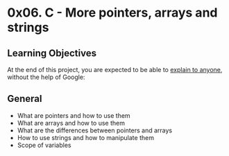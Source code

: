 # 0x06. C - More pointers, arrays and strings

<p align="center">
	<src="https://intranet.alxswe.com/images/contents/low_level_programming/projects/happy-clapping.gif" img>
</p>

## Learning Objectives

At the end of this project, you are expected to be able to [explain to anyone](https://intranet.alxswe.com/rltoken/tkwwPs3MT3JT07FSsmXy-A), without the help of Google:

## General

- What are pointers and how to use them
- What are arrays and how to use them
- What are the differences between pointers and arrays
- How to use strings and how to manipulate them
- Scope of variables
